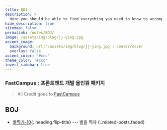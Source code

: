 ```yaml
---
title: BOJ
description: >
  Here you should be able to find everything you need to know to accomplish the most common tasks when blogging with Hydejack.
hide_description: true
sitemap: false
permalink: /notes/BOJ/
image: /assets/img/blog/jj-ying.jpg
accent_image: 
  background: url('/assets/img/blog/jj-ying.jpg') center/cover
  overlay: false
accent_color: '#ccc'
theme_color: '#ccc'
invert_sidebar: true
---
```



### FastCampus : 프론트엔드 개발 올인원 패키지

> All Credit goes to [FastCampus](https://fastcampus.co.kr/)


## BOJ
* [별찍기-10]{:.heading.flip-title} --- 별을 찍자
{:.related-posts.faded}


[별찍기-10]: ./_posts/2022-09-19-BOJ2447.md
